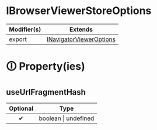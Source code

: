 # IBrowserViewerStoreOptions

| Modifier(s)                            | Extends                                    |
|----------------------------------------|--------------------------------------------|
| export | [INavigatorViewerOptions](https://hamedfathi.gitbook.io/aurelia-2-doc-api/router/interface/navigator/inavigatorvieweroptions) |

# &#128712; Property(ies)

## useUrlFragmentHash

| Optional                           | Type                         |
|:----------------------------------:|------------------------------|
| ✔ | boolean &#124; undefined |